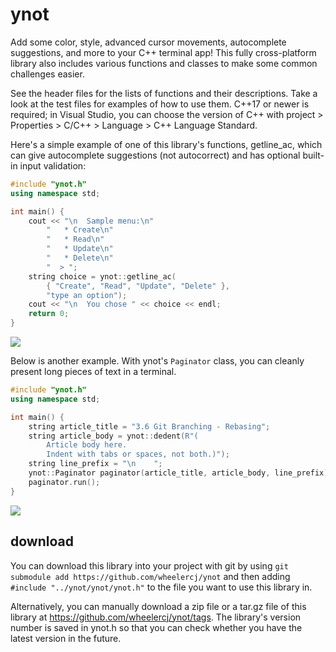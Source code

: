 # ynot

Add some color, style, advanced cursor movements, autocomplete suggestions, and more to your C++ terminal app! This fully cross-platform library also includes various functions and classes to make some common challenges easier.

See the header files for the lists of functions and their descriptions. Take a look at the test files for examples of how to use them. C++17 or newer is required; in Visual Studio, you can choose the version of C++ with project > Properties > C/C++ > Language > C++ Language Standard.

Here's a simple example of one of this library's functions, getline_ac, which can give autocomplete suggestions (not autocorrect) and has optional built-in input validation:

```cpp
#include "ynot.h"
using namespace std;

int main() {
    cout << "\n  Sample menu:\n"
        "   * Create\n"
        "   * Read\n"
        "   * Update\n"
        "   * Delete\n"
        "  > ";
    string choice = ynot::getline_ac(
        { "Create", "Read", "Update", "Delete" },
        "type an option");
    cout << "\n  You chose " << choice << endl;
    return 0;
}
```

![](https://media.giphy.com/media/Rqoco5DR2a2AjDAqtX/giphy.gif)

Below is another example. With ynot's `Paginator` class, you can cleanly present long pieces of text in a terminal.

```cpp
#include "ynot.h"
using namespace std;

int main() {
	string article_title = "3.6 Git Branching - Rebasing";
	string article_body = ynot::dedent(R"(
		Article body here.
		Indent with tabs or spaces, not both.)");
	string line_prefix = "\n    ";
	ynot::Paginator paginator(article_title, article_body, line_prefix);
	paginator.run();
}
```

![](https://media.giphy.com/media/tAn8Pis7lLUfA39MFa/giphy.gif)

## download

You can download this library into your project with git by using `git submodule add https://github.com/wheelercj/ynot` and then adding `#include "../ynot/ynot/ynot.h"` to the file you want to use this library in.

Alternatively, you can manually download a zip file or a tar.gz file of this library at https://github.com/wheelercj/ynot/tags. The library's version number is saved in ynot.h so that you can check whether you have the latest version in the future.
